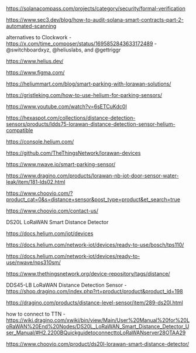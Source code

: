 https://solanacompass.com/projects/category/security/formal-verification


https://www.sec3.dev/blog/how-to-audit-solana-smart-contracts-part-2-automated-scanning


alternatives to Clockwork - https://x.com/time_composer/status/1695852843633172489 - @switchboardxyz, @heliuslabs, and @gettriggr

https://www.helius.dev/

https://www.figma.com/

https://heliummart.com/blog/smart-parking-with-lorawan-solutions/

https://gristleking.com/how-to-use-helium-for-parking-sensors/

https://www.youtube.com/watch?v=6sETCuKdc0I

https://hexaspot.com/collections/distance-detection-sensors/products/ldds75-lorawan-distance-detection-sensor-helium-compatible

https://console.helium.com/

https://github.com/TheThingsNetwork/lorawan-devices

https://www.nwave.io/smart-parking-sensor/

https://www.dragino.com/products/lorawan-nb-iot-door-sensor-water-leak/item/181-lds02.html

https://www.choovio.com/?product_cat=0&s=distance+sensor&post_type=product&et_search=true

https://www.choovio.com/contact-us/

DS20L LoRaWAN Smart Distance Detector

https://docs.helium.com/iot/devices

https://docs.helium.com/network-iot/devices/ready-to-use/bosch/tps110/

https://docs.helium.com/network-iot/devices/ready-to-use/nwave/nps310sm/

https://www.thethingsnetwork.org/device-repository/tags/distance/

DDS45-LB LoRaWAN Distance Detection Sensor - https://shop.dragino.com/index.php?rt=product/product&product_id=198

https://dragino.com/products/distance-level-sensor/item/289-ds20l.html

how to connect to TTN - https://wiki.dragino.com/xwiki/bin/view/Main/User%20Manual%20for%20LoRaWAN%20End%20Nodes/DS20L_LoRaWAN_Smart_Distance_Detector_User_Manual/#H2.2200BQuickguidetoconnecttoLoRaWANserver28OTAA29

https://www.choovio.com/product/ds20l-lorawan-smart-distance-detector/

